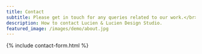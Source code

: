 ```yaml
---
title: Contact
subtitle: Please get in touch for any queries related to our work.</br>You can also follow us on <a href="https://www.instagram.com/ratierfranck/" target="_blank">Instagram</a> for our latest news.
description: How to contact Lucien & Lucien Design Studio.
featured_image: /images/demo/about.jpg
---
```


{% include contact-form.html %}
